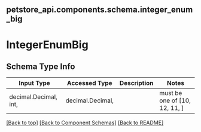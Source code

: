 <a name="top"></a>
## petstore_api.components.schema.integer_enum_big
# IntegerEnumBig

## Schema Type Info
Input Type | Accessed Type | Description | Notes
------------ | ------------- | ------------- | -------------
decimal.Decimal, int,  | decimal.Decimal,  |  | must be one of [10, 12, 11, ]

[[Back to top]](#top) [[Back to Component Schemas]](../../../README.md#Component-Schemas) [[Back to README]](../../../README.md)

